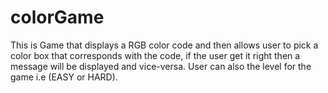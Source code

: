 # colorGame
This is Game that displays a RGB color code and then allows user to pick a color box that corresponds with the code, if the user get it right then a message will be displayed and vice-versa. User can also the level for the game i.e (EASY or HARD).